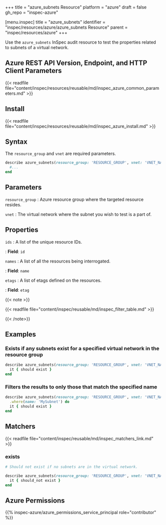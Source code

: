 +++
title = "azure_subnets Resource"
platform = "azure"
draft = false
gh_repo = "inspec-azure"

[menu.inspec]
title = "azure_subnets"
identifier = "inspec/resources/azure/azure_subnets Resource"
parent = "inspec/resources/azure"
+++

Use the `azure_subnets` InSpec audit resource to test the properties related to subnets of a virtual network.

## Azure REST API Version, Endpoint, and HTTP Client Parameters

{{< readfile file="content/inspec/resources/reusable/md/inspec_azure_common_parameters.md" >}}

## Install

{{< readfile file="content/inspec/resources/reusable/md/inspec_azure_install.md" >}}

## Syntax

The `resource_group` and `vnet` are required parameters.

```ruby
describe azure_subnets(resource_group: 'RESOURCE_GROUP', vnet: 'VNET_NAME') do
  #...
end
```

## Parameters

`resource_group`
: Azure resource group where the targeted resource resides.

`vnet`
: The virtual network where the subnet you wish to test is a part of.

## Properties

`ids`
: A list of the unique resource IDs.

: **Field**: `id`

`names`
: A list of all the resources being interrogated.

: **Field**: `name`

`etags`
: A list of etags defined on the resources.

: **Field**: `etag`

{{< note >}}

{{< readfile file="content/inspec/reusable/md/inspec_filter_table.md" >}}

{{< /note>}}

## Examples

### Exists if any subnets exist for a specified virtual network in the resource group

```ruby
describe azure_subnets(resource_group: 'RESOURCE_GROUP', vnet: 'VNET_NAME') do
  it { should exist }
end
```

### Filters the results to only those that match the specified name

```ruby
describe azure_subnets(resource_group: 'RESOURCE_GROUP', vnet: 'VNET_NAME')
  .where(name: 'MySubnet') do
  it { should exist }
end
```

## Matchers

{{< readfile file="content/inspec/reusable/md/inspec_matchers_link.md" >}}

### exists

```ruby
# Should not exist if no subnets are in the virtual network.

describe azure_subnets(resource_group: 'RESOURCE_GROUP', vnet: 'VNET_NAME') do
  it { should_not exist }
end
```

## Azure Permissions

{{% inspec-azure/azure_permissions_service_principal role="contributor" %}}
